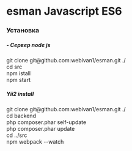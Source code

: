# esman Javascript ES6

<h3>Установка</h3>

<h5>- Сервер node js</h5>

<div>
  git clone git@github.com:webivan1/esman.git ./ <br />
  cd src <br />
  npm istall <br />
  npm start
</div>

<h5>Yii2 install</h5>

<div>
  git clone git@github.com:webivan1/esman.git ./ <br />
  cd backend <br />
  php composer.phar self-update <br />
  php composer.phar update <br />
  cd ../src <br />
  npm webpack --watch
</div>
